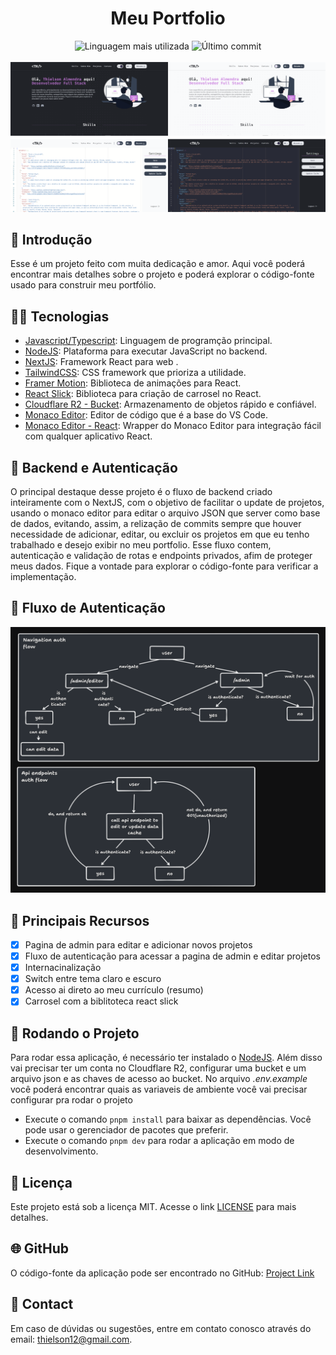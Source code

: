 
<div align='center'>
	<h1>Meu Portfolio</h1>
	<img src='https://img.shields.io/github/languages/top/BetaTH/picpay-challenge' alt='Linguagem mais utilizada' />
	<img src='https://img.shields.io/github/last-commit/BetaTH/picpay-challenge' alt='Último commit' />
</div>
<br>
<div align='center'>
	<img src='.github/my-portfolio-preview.png' alt='Project Preview' />
</div>

## 🚀 Introdução
Esse é um projeto feito com muita dedicação e amor. Aqui você poderá encontrar mais detalhes sobre o projeto e poderá explorar o código-fonte usado para construir meu portfólio.

## 👨‍💻 Tecnologias

- [Javascript/Typescript](https://developer.mozilla.org/pt-BR/docs/Web/JavaScript): Linguagem de programção principal.
- [NodeJS](https://nodejs.org/en): Plataforma para executar JavaScript no backend.
- [NextJS](https://nextjs.org/): Framework React para web .
- [TailwindCSS](https://tailwindcss.com/): CSS framework que prioriza a utilidade.
- [Framer Motion](https://www.framer.com/motion/): Biblioteca de animações para React.
- [React Slick](https://react-slick.neostack.com/): Biblioteca para criação de carrosel no React.
- [Cloudflare R2 - Bucket](https://developers.cloudflare.com/r2/): Armazenamento de objetos rápido e confiável.
- [Monaco Editor](https://microsoft.github.io/monaco-editor/): Editor de código que é a base do VS Code.
- [Monaco Editor - React](https://www.npmjs.com/package/@monaco-editor/react): Wrapper do Monaco Editor para integração fácil com qualquer aplicativo React.

<!-- Patterns Highlights -->
## 🔄 Backend e Autenticação

O principal destaque desse projeto é o fluxo de backend criado inteiramente com o NextJS, com o objetivo de facilitar o update de projetos, usando o monaco editor para editar o arquivo JSON que server como base de dados, evitando, assim, a relização de commits sempre que houver necessidade de adicionar, editar, ou excluir os projetos em que eu tenho trabalhado e desejo exibir no meu portfolio. Esse fluxo contem, autenticação e validação de rotas e endpoints privados, afim de proteger meus dados. Fique a vontade para explorar o código-fonte para verificar a implementação.

## 📝 Fluxo de Autenticação
<div align='left'>
	<img src='.github/auth-flow.png' alt='Auth Flow' />
</div>
<!-- Patterns Highlights -->


## 🎯 Principais Recursos

- [x] Pagina de admin para editar e adicionar novos projetos
- [x] Fluxo de autenticação para acessar a pagina de admin e editar projetos
- [x] Internacinalização
- [x] Switch entre tema claro e escuro
- [x] Acesso ai direto ao meu currículo (resumo)
- [x] Carrosel com a biblitoteca react slick

## 🔧 Rodando o Projeto

Para rodar essa aplicação, é necessário ter instalado o [NodeJS](https://nodejs.org/en). Além disso vai precisar ter um conta no Cloudflare R2, configurar uma bucket e um arquivo json e as chaves de acesso ao bucket. No arquivo *.env.example* você poderá encontrar quais as variaveis de ambiente você vai precisar configurar pra rodar o projeto 

- Execute o comando `pnpm install` para baixar as dependências. Você pode usar o gerenciador de pacotes que preferir.
- Execute o comando `pnpm dev` para rodar a aplicação em modo de desenvolvimento.


## 📄 Licença

Este projeto está sob a licença MIT. Acesse o link [LICENSE](https://mit-license.org/) para mais detalhes.

## 🌐 GitHub

O código-fonte da aplicação pode ser encontrado no GitHub: [Project Link](https://github.com/BetaTH?tab=repositories)

## 📧 Contact

Em caso de dúvidas ou sugestões, entre em contato conosco através do email: [thielson12@gmail.com](mailto:thielson12@gmail.com).
